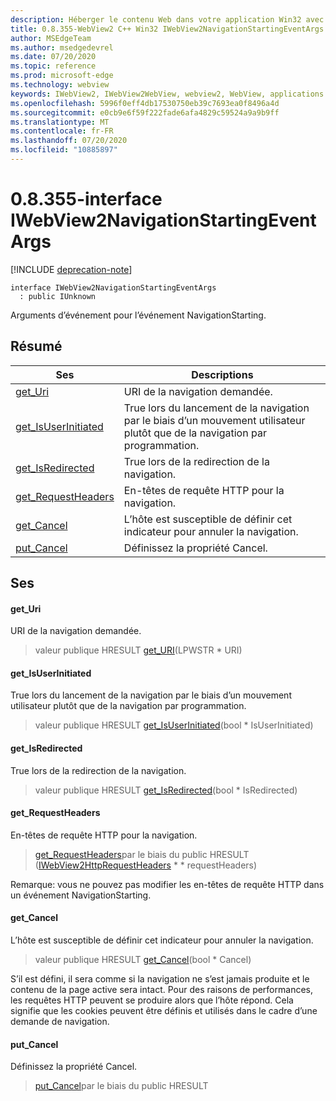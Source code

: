 ```yaml
---
description: Héberger le contenu Web dans votre application Win32 avec le contrôle Microsoft Edge WebView2
title: 0.8.355-WebView2 C++ Win32 IWebView2NavigationStartingEventArgs
author: MSEdgeTeam
ms.author: msedgedevrel
ms.date: 07/20/2020
ms.topic: reference
ms.prod: microsoft-edge
ms.technology: webview
keywords: IWebView2, IWebView2WebView, webview2, WebView, applications Win32, Win32, Edge
ms.openlocfilehash: 5996f0eff4db17530750eb39c7693ea0f8496a4d
ms.sourcegitcommit: e0cb9e6f59f222fade6afa4829c59524a9a9b9ff
ms.translationtype: MT
ms.contentlocale: fr-FR
ms.lasthandoff: 07/20/2020
ms.locfileid: "10885897"
---
```

# 0.8.355-interface IWebView2NavigationStartingEventArgs 

[!INCLUDE [deprecation-note](../../includes/deprecation-note.md)]

```
interface IWebView2NavigationStartingEventArgs
  : public IUnknown
```

Arguments d’événement pour l’événement NavigationStarting.

## Résumé

 Ses                        | Descriptions
--------------------------------|---------------------------------------------
[get_Uri](#get_uri) | URI de la navigation demandée.
[get_IsUserInitiated](#get_isuserinitiated) | True lors du lancement de la navigation par le biais d’un mouvement utilisateur plutôt que de la navigation par programmation.
[get_IsRedirected](#get_isredirected) | True lors de la redirection de la navigation.
[get_RequestHeaders](#get_requestheaders) | En-têtes de requête HTTP pour la navigation.
[get_Cancel](#get_cancel) | L’hôte est susceptible de définir cet indicateur pour annuler la navigation.
[put_Cancel](#put_cancel) | Définissez la propriété Cancel.

## Ses

#### get_Uri 

URI de la navigation demandée.

> valeur publique HRESULT [get_URI](#get_uri)(LPWSTR * URI)

#### get_IsUserInitiated 

True lors du lancement de la navigation par le biais d’un mouvement utilisateur plutôt que de la navigation par programmation.

> valeur publique HRESULT [get_IsUserInitiated](#get_isuserinitiated)(bool * IsUserInitiated)

#### get_IsRedirected 

True lors de la redirection de la navigation.

> valeur publique HRESULT [get_IsRedirected](#get_isredirected)(bool * IsRedirected)

#### get_RequestHeaders 

En-têtes de requête HTTP pour la navigation.

> [get_RequestHeaders](#get_requestheaders)par le biais du public HRESULT ([IWebView2HttpRequestHeaders](IWebView2HttpRequestHeaders.md) * * requestHeaders)

Remarque: vous ne pouvez pas modifier les en-têtes de requête HTTP dans un événement NavigationStarting.

#### get_Cancel 

L’hôte est susceptible de définir cet indicateur pour annuler la navigation.

> valeur publique HRESULT [get_Cancel](#get_cancel)(bool * Cancel)

S’il est défini, il sera comme si la navigation ne s’est jamais produite et le contenu de la page active sera intact. Pour des raisons de performances, les requêtes HTTP peuvent se produire alors que l’hôte répond. Cela signifie que les cookies peuvent être définis et utilisés dans le cadre d’une demande de navigation.

#### put_Cancel 

Définissez la propriété Cancel.

> [put_Cancel](#put_cancel)par le biais du public HRESULT

